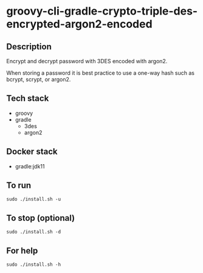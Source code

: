 # groovy-cli-gradle-crypto-triple-des-encrypted-argon2-encoded

## Description
Encrypt and decrypt password with 3DES
encoded with argon2.

When storing a password it is best practice
to use a one-way hash such as bcrypt, scrypt,
or argon2.

## Tech stack
- groovy
- gradle
  - 3des
  - argon2

## Docker stack
- gradle:jdk11

## To run
`sudo ./install.sh -u`

## To stop (optional)
`sudo ./install.sh -d`

## For help
`sudo ./install.sh -h`

